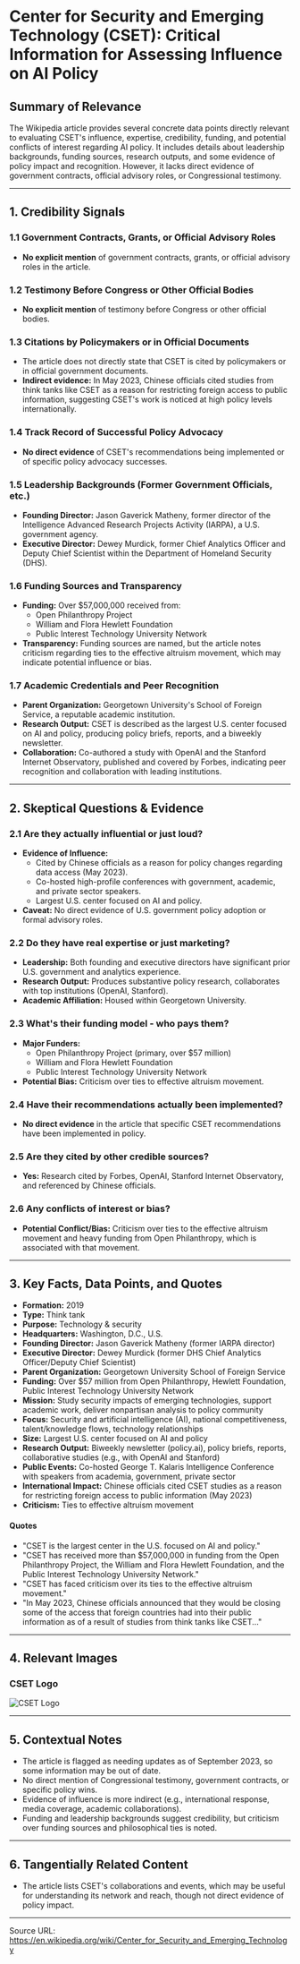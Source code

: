 # Center for Security and Emerging Technology (CSET): Critical Information for Assessing Influence on AI Policy

## Summary of Relevance
The Wikipedia article provides several concrete data points directly relevant to evaluating CSET's influence, expertise, credibility, funding, and potential conflicts of interest regarding AI policy. It includes details about leadership backgrounds, funding sources, research outputs, and some evidence of policy impact and recognition. However, it lacks direct evidence of government contracts, official advisory roles, or Congressional testimony.

---

## 1. Credibility Signals

### 1.1 Government Contracts, Grants, or Official Advisory Roles
- **No explicit mention** of government contracts, grants, or official advisory roles in the article.

### 1.2 Testimony Before Congress or Other Official Bodies
- **No explicit mention** of testimony before Congress or other official bodies.

### 1.3 Citations by Policymakers or in Official Documents
- The article does not directly state that CSET is cited by policymakers or in official government documents.
- **Indirect evidence:** In May 2023, Chinese officials cited studies from think tanks like CSET as a reason for restricting foreign access to public information, suggesting CSET's work is noticed at high policy levels internationally.

### 1.4 Track Record of Successful Policy Advocacy
- **No direct evidence** of CSET's recommendations being implemented or of specific policy advocacy successes.

### 1.5 Leadership Backgrounds (Former Government Officials, etc.)
- **Founding Director:** Jason Gaverick Matheny, former director of the Intelligence Advanced Research Projects Activity (IARPA), a U.S. government agency.
- **Executive Director:** Dewey Murdick, former Chief Analytics Officer and Deputy Chief Scientist within the Department of Homeland Security (DHS).

### 1.6 Funding Sources and Transparency
- **Funding:** Over $57,000,000 received from:
    - Open Philanthropy Project
    - William and Flora Hewlett Foundation
    - Public Interest Technology University Network
- **Transparency:** Funding sources are named, but the article notes criticism regarding ties to the effective altruism movement, which may indicate potential influence or bias.

### 1.7 Academic Credentials and Peer Recognition
- **Parent Organization:** Georgetown University's School of Foreign Service, a reputable academic institution.
- **Research Output:** CSET is described as the largest U.S. center focused on AI and policy, producing policy briefs, reports, and a biweekly newsletter.
- **Collaboration:** Co-authored a study with OpenAI and the Stanford Internet Observatory, published and covered by Forbes, indicating peer recognition and collaboration with leading institutions.

---

## 2. Skeptical Questions & Evidence

### 2.1 Are they actually influential or just loud?
- **Evidence of Influence:**
    - Cited by Chinese officials as a reason for policy changes regarding data access (May 2023).
    - Co-hosted high-profile conferences with government, academic, and private sector speakers.
    - Largest U.S. center focused on AI and policy.
- **Caveat:** No direct evidence of U.S. government policy adoption or formal advisory roles.

### 2.2 Do they have real expertise or just marketing?
- **Leadership:** Both founding and executive directors have significant prior U.S. government and analytics experience.
- **Research Output:** Produces substantive policy research, collaborates with top institutions (OpenAI, Stanford).
- **Academic Affiliation:** Housed within Georgetown University.

### 2.3 What's their funding model - who pays them?
- **Major Funders:**
    - Open Philanthropy Project (primary, over $57 million)
    - William and Flora Hewlett Foundation
    - Public Interest Technology University Network
- **Potential Bias:** Criticism over ties to effective altruism movement.

### 2.4 Have their recommendations actually been implemented?
- **No direct evidence** in the article that specific CSET recommendations have been implemented in policy.

### 2.5 Are they cited by other credible sources?
- **Yes:** Research cited by Forbes, OpenAI, Stanford Internet Observatory, and referenced by Chinese officials.

### 2.6 Any conflicts of interest or bias?
- **Potential Conflict/Bias:** Criticism over ties to the effective altruism movement and heavy funding from Open Philanthropy, which is associated with that movement.

---

## 3. Key Facts, Data Points, and Quotes

- **Formation:** 2019
- **Type:** Think tank
- **Purpose:** Technology & security
- **Headquarters:** Washington, D.C., U.S.
- **Founding Director:** Jason Gaverick Matheny (former IARPA director)
- **Executive Director:** Dewey Murdick (former DHS Chief Analytics Officer/Deputy Chief Scientist)
- **Parent Organization:** Georgetown University School of Foreign Service
- **Funding:** Over $57 million from Open Philanthropy, Hewlett Foundation, Public Interest Technology University Network
- **Mission:** Study security impacts of emerging technologies, support academic work, deliver nonpartisan analysis to policy community
- **Focus:** Security and artificial intelligence (AI), national competitiveness, talent/knowledge flows, technology relationships
- **Size:** Largest U.S. center focused on AI and policy
- **Research Output:** Biweekly newsletter (policy.ai), policy briefs, reports, collaborative studies (e.g., with OpenAI and Stanford)
- **Public Events:** Co-hosted George T. Kalaris Intelligence Conference with speakers from academia, government, private sector
- **International Impact:** Chinese officials cited CSET studies as a reason for restricting foreign access to public information (May 2023)
- **Criticism:** Ties to effective altruism movement

#### Quotes
- "CSET is the largest center in the U.S. focused on AI and policy."
- "CSET has received more than $57,000,000 in funding from the Open Philanthropy Project, the William and Flora Hewlett Foundation, and the Public Interest Technology University Network."
- "CSET has faced criticism over its ties to the effective altruism movement."
- "In May 2023, Chinese officials announced that they would be closing some of the access that foreign countries had into their public information as of a result of studies from think tanks like CSET..."

---

## 4. Relevant Images

### CSET Logo
![CSET Logo](https://upload.wikimedia.org/wikipedia/en/thumb/f/fb/Center_for_Security_and_Emerging_Technology.png/500px-Center_for_Security_and_Emerging_Technology.png)

---

## 5. Contextual Notes

- The article is flagged as needing updates as of September 2023, so some information may be out of date.
- No direct mention of Congressional testimony, government contracts, or specific policy wins.
- Evidence of influence is more indirect (e.g., international response, media coverage, academic collaborations).
- Funding and leadership backgrounds suggest credibility, but criticism over funding sources and philosophical ties is noted.

---

## 6. Tangentially Related Content

- The article lists CSET's collaborations and events, which may be useful for understanding its network and reach, though not direct evidence of policy impact.

---

Source URL: https://en.wikipedia.org/wiki/Center_for_Security_and_Emerging_Technology